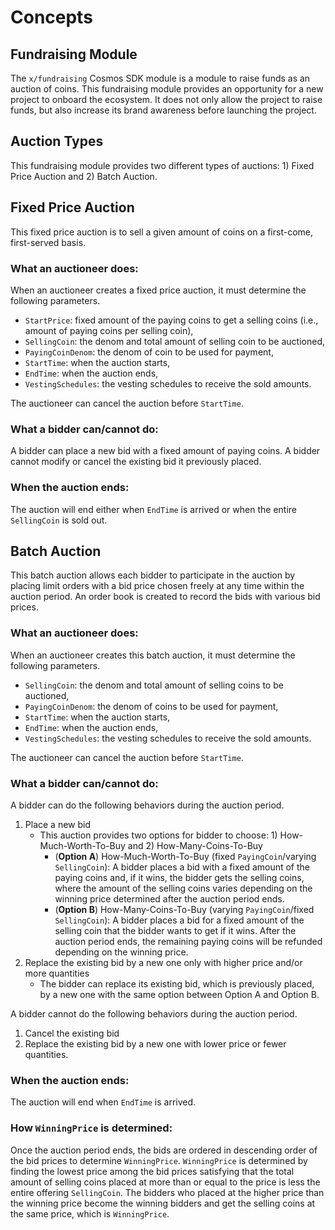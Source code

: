 <!-- order: 1 -->

# Concepts

## Fundraising Module

The `x/fundraising` Cosmos SDK module is a module to raise funds as an auction of coins. This fundraising module provides an opportunity for a new project to onboard the ecosystem. It does not only allow the project to raise funds, but also increase its brand awareness before launching the project.

## Auction Types

This fundraising module provides two different types of auctions: 1) Fixed Price Auction and 2) Batch Auction.

## Fixed Price Auction

This fixed price auction is to sell a given amount of coins on a first-come, first-served basis.

### What an auctioneer does:
When an auctioneer creates a fixed price auction, it must determine the following parameters.

- `StartPrice`: fixed amount of the paying coins to get a selling coins (i.e., amount of paying coins per selling coin),
- `SellingCoin`: the denom and total amount of selling coin to be auctioned,
- `PayingCoinDenom`: the denom of coin to be used for payment,
- `StartTime`: when the auction starts,
- `EndTime`: when the auction ends,
- `VestingSchedules`: the vesting schedules to receive the sold amounts.

The auctioneer can cancel the auction before `StartTime`.

### What a bidder can/cannot do:

A bidder can place a new bid with a fixed amount of paying coins. 
A bidder cannot modify or cancel the existing bid it previously placed.

### When the auction ends:

The auction will end either when `EndTime` is arrived or when the entire `SellingCoin` is sold out.



## Batch Auction

This batch auction allows each bidder to participate in the auction by placing limit orders with a bid price chosen freely at any time within the auction period. An order book is created to record the bids with various bid prices.

### What an auctioneer does:

When an auctioneer creates this batch auction, it must determine the following parameters.

- `SellingCoin`: the denom and total amount of selling coins to be auctioned,
- `PayingCoinDenom`: the denom of coins to be used for payment,
- `StartTime`: when the auction starts,
- `EndTime`: when the auction ends,
- `VestingSchedules`: the vesting schedules to receive the sold amounts.

The auctioneer can cancel the auction before `StartTime`.

### What a bidder can/cannot do:

A bidder can do the following behaviors during the auction period.
1. Place a new bid
    - This auction provides two options for bidder to choose: 1) How-Much-Worth-To-Buy and 2) How-Many-Coins-To-Buy
        - (**Option A**) How-Much-Worth-To-Buy (fixed `PayingCoin`/varying `SellingCoin`): A bidder places a bid with a fixed amount of the paying coins and, if it wins, the bidder gets the selling coins, where the amount of the selling coins varies depending on the winning price determined after the auction period ends.
        - (**Option B**) How-Many-Coins-To-Buy (varying `PayingCoin`/fixed `SellingCoin`): A bidder places a bid for a fixed amount of the selling coin that the bidder wants to get if it wins. After the auction period ends, the remaining paying coins will be refunded depending on the winning price.
2. Replace the existing bid by a new one only with higher price and/or more quantities
    - The bidder can replace its existing bid, which is previously placed, by a new one with the same option between Option A and Option B.

A bidder cannot do the following behaviors during the auction period.

1. Cancel the existing bid
2. Replace the existing bid by a new one with lower price or fewer quantities.

### When the auction ends:

The auction will end when `EndTime` is arrived.

### How `WinningPrice` is determined:

Once the auction period ends, the bids are ordered in descending order of the bid prices to determine `WinningPrice`. `WinningPrice` is determined by finding the lowest price among the bid prices satisfying that the total amount of selling coins placed at more than or equal to the price is less the entire offering `SellingCoin`.
The bidders who placed at the higher price than the winning price become the winning bidders and get the selling coins at the same price, which is `WinningPrice`. 
